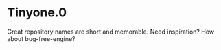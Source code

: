 # Tinyone.0
Great repository names are short and memorable. Need inspiration? How about bug-free-engine?
